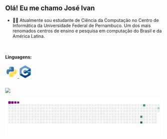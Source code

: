 ## Olá! Eu me chamo José Ivan

- 👨‍💻 Atualmente sou estudante de Ciência da Computação no Centro de Informática da Universidade Federal de Pernambuco. Um dos mais renomados centros de ensino e pesquisa em computação do Brasil e da América Latina.
  
<div style="display: inline_block"><br>
<h4 align="left">Linguagens:</h4>
<p align="left"> <a href="https://www.python.org" target="_blank" rel="noreferrer"> <img src="https://raw.githubusercontent.com/devicons/devicon/master/icons/python/python-original.svg" alt="python" width="40" height="40"/> </a> 
<a href="https://www.w3schools.com/cpp/" target="_blank" rel="noreferrer"> <img src="https://raw.githubusercontent.com/devicons/devicon/master/icons/cplusplus/cplusplus-original.svg" alt="cplusplus" width="40" height="40"/> </a>
</div>

##

<div>
  <a href="https://www.linkedin.com/in/jos%C3%A9-ivan-b8b7a223a/" target="_blank"><img src="https://img.shields.io/badge/-LinkedIn-%230077B5?style=for-the-badge&logo=linkedin&logoColor=white" target="_blank"></a> 
  
</div>

![snake gif](https://github.com/joseivann/joseivann/blob/output/github-contribution-grid-snake.gif)
